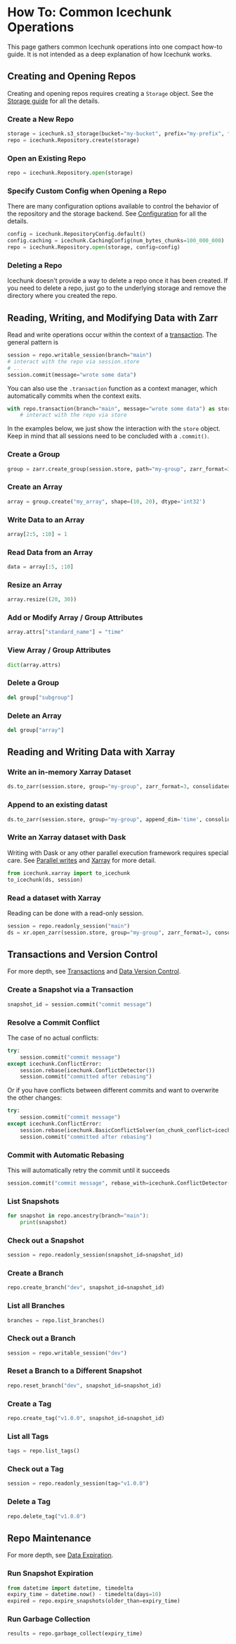 # How To: Common Icechunk Operations

This page gathers common Icechunk operations into one compact how-to guide.
It is not intended as a deep explanation of how Icechunk works.

## Creating and Opening Repos

Creating and opening repos requires creating a `Storage` object.
See the [Storage guide](storage.md) for all the details.

### Create a New Repo

```python
storage = icechunk.s3_storage(bucket="my-bucket", prefix="my-prefix", from_env=True)
repo = icechunk.Repository.create(storage)
```

### Open an Existing Repo

```python
repo = icechunk.Repository.open(storage)
```

### Specify Custom Config when Opening a Repo

There are many configuration options available to control the behavior of the repository and the storage backend.
See [Configuration](configuration.md) for all the details.

```python
config = icechunk.RepositoryConfig.default()
config.caching = icechunk.CachingConfig(num_bytes_chunks=100_000_000)
repo = icechunk.Repository.open(storage, config=config)
```

### Deleting a Repo

Icechunk doesn't provide a way to delete a repo once it has been created.
If you need to delete a repo, just go to the underlying storage and remove the directory where you created the repo.

## Reading, Writing, and Modifying Data with Zarr

Read and write operations occur within the context of a [transaction](transactions.md).
The general pattern is

```python
session = repo.writable_session(branch="main")
# interact with the repo via session.store
# ...
session.commit(message="wrote some data")
```

You can also use the `.transaction` function as a context manager,
which automatically commits when the context exits.

```python
with repo.transaction(branch="main", message="wrote some data") as store:
    # interact with the repo via store
```

In the examples below, we just show the interaction with the `store` object.
Keep in mind that all sessions need to be concluded with a `.commit()`.

### Create a Group

```python
group = zarr.create_group(session.store, path="my-group", zarr_format=3)
```

### Create an Array

```python
array = group.create("my_array", shape=(10, 20), dtype='int32')
```

### Write Data to an Array

```python
array[2:5, :10] = 1
```

### Read Data from an Array

```python
data = array[:5, :10]
```

### Resize an Array

```python
array.resize((20, 30))
```

### Add or Modify Array / Group Attributes

```python
array.attrs["standard_name"] = "time"
```

### View Array / Group Attributes

```python
dict(array.attrs)
```

### Delete a Group

```python
del group["subgroup"]
```

### Delete an Array

```python
del group["array"]
```

## Reading and Writing Data with Xarray

### Write an in-memory Xarray Dataset

```python
ds.to_zarr(session.store, group="my-group", zarr_format=3, consolidated=False)
```


### Append to an existing datast

```python
ds.to_zarr(session.store, group="my-group", append_dim='time', consolidated=False)
```

### Write an Xarray dataset with Dask

Writing with Dask or any other parallel execution framework requires special care.
See [Parallel writes](parallel.md) and [Xarray](xarray.md) for more detail.

```python
from icechunk.xarray import to_icechunk
to_icechunk(ds, session)
```


### Read a dataset with Xarray

Reading can be done with a read-only session.

```python
session = repo.readonly_session("main")
ds = xr.open_zarr(session.store, group="my-group", zarr_format=3, consolidated=False)
```

## Transactions and Version Control

For more depth, see [Transactions](transactions.md) and [Data Version Control](version-control.md).

### Create a Snapshot via a Transaction

```python
snapshot_id = session.commit("commit message")
```

### Resolve a Commit Conflict

The case of no actual conflicts:

```python
try:
    session.commit("commit message")
except icechunk.ConflictError:
    session.rebase(icechunk.ConflictDetector())
    session.commit("committed after rebasing")
```

Or if you have conflicts between different commits and want to overwrite the other changes:

```python
try:
    session.commit("commit message")
except icechunk.ConflictError:
    session.rebase(icechunk.BasicConflictSolver(on_chunk_conflict=icechunk.VersionSelection.UseOurs))
    session.commit("committed after rebasing")
```

### Commit with Automatic Rebasing

This will automatically retry the commit until it succeeds

```python
session.commit("commit message", rebase_with=icechunk.ConflictDetector())
```

### List Snapshots

```python
for snapshot in repo.ancestry(branch="main"):
    print(snapshot)
```

### Check out a Snapshot

```python
session = repo.readonly_session(snapshot_id=snapshot_id)
```

### Create a Branch

```python
repo.create_branch("dev", snapshot_id=snapshot_id)
```

### List all Branches

```python
branches = repo.list_branches()
```

### Check out a Branch

```python
session = repo.writable_session("dev")
```

### Reset a Branch to a Different Snapshot

```python
repo.reset_branch("dev", snapshot_id=snapshot_id)
```

### Create a Tag

```python
repo.create_tag("v1.0.0", snapshot_id=snapshot_id)
```

### List all Tags

```python
tags = repo.list_tags()
```

### Check out a Tag

```python
session = repo.readonly_session(tag="v1.0.0")
```

### Delete a Tag

```python
repo.delete_tag("v1.0.0")
```

## Repo Maintenance

For more depth, see [Data Expiration](expiration.md).

### Run Snapshot Expiration

```python
from datetime import datetime, timedelta
expiry_time = datetime.now() - timedelta(days=10)
expired = repo.expire_snapshots(older_than=expiry_time)
```

### Run Garbage Collection

```python
results = repo.garbage_collect(expiry_time)
```
